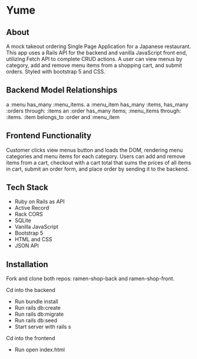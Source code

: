 # Yume 

<h2>About</h2>

A mock takeout ordering Single Page Application for a Japanese restaurant. This app uses a Rails API for the backend and vanilla JavaScript front end, utilizing Fetch API to complete CRUD actions. A user can view menus by category, add and remove menu items from a shopping cart, and submit orders. Styled with bootstrap 5 and CSS. 

<h2>Backend Model Relationships</h2>
a :menu has_many :menu_items. 
a :menu_item has_many :items, has_many :orders through: :items 
an :order has_many items; :menu_items through: :items. 
:item belongs_to :order and :menu_item

<h2>Frontend Functionality</h2>
Customer clicks view menus button and loads the DOM, rendering menu categories and menu items for each category. Users can add and remove items from a cart, checkout with a cart total that sums the prices of all items in cart, submit an order form, and place order by sending it to the backend. 
<h2>Tech Stack</h2>

- Ruby on Rails as API
- Active Record
- Rack CORS
- SQLite
- Vanilla JavaScript
- Bootstrap 5 
- HTML and CSS
- JSON API

<h2>Installation</h2>

Fork and clone both repos: ramen-shop-back and ramen-shop-front.

Cd into the backend 
- Run bundle install 
- Run rails db:create 
- Run rails db:migrate 
- Run rails db:seed 
- Start server with rails s 

Cd into the frontend 
- Run open index.html
